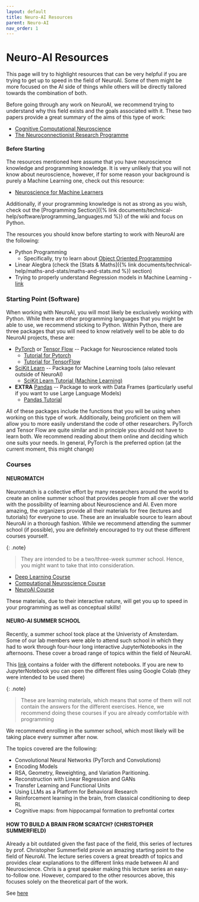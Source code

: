 ```yaml
---
layout: default
title: Neuro-AI Resources
parent: Neuro-AI
nav_order: 1
---
```


# Neuro-AI Resources
This page will try to highlight resources that can be very helpful if you are trying to get up to speed in the field of NeuroAI. Some of them might be more focused on the AI side of things while others will be directly tailored towards the combination of both.

Before going through any work on NeuroAI, we recommend trying to understand why this field exists and the goals associated with it. These two papers provide a great summary of the aims of this type of work:
- [Cognitive Computational Neuroscience](https://www.nature.com/articles/s41593-018-0210-5)
- [The Neuroconnectionist Research Programme](https://www.nature.com/articles/s41583-023-00705-w)

#### Before Starting
The resources mentioned here assume that you have neuroscience knowledge and programming knowledge. It is very unlikely that you will not know about neuroscience, however, if for some reason your background is purely a Machine Learning one, check out this resource:
* [Neuroscience for Machine Learners](https://neuro4ml.github.io/)

Additionally, if your programming knowledge is not as strong as you wish, check out the [Programming Section]({% link documents/technical-help/software/programming_languages.md %}) of the wiki and focus on Python.

The resources you should know before starting to work with NeuroAI are the following:
- Python Programming
    - Specifically, try to learn about [Object Oriented Programming](https://www.datacamp.com/tutorial/python-oop-tutorial)
- Linear Alegbra (check the [Stats & Maths]({% link documents/technical-help/maths-and-stats/maths-and-stats.md %}) section)
- Trying to properly understand Regression models in Machine Learning - [link](https://www.codecademy.com/learn/machine-learning-introduction-with-regression)

### Starting Point (Software)
When working with NeuroAI, you will most likely be exclusively working with Python. While there are other programming languages that you might be able to use, we recommend sticking to Python.
Within Python, there are three packages that you will need to know relatively well to be able to do NeuroAI projects, these are:

- [PyTorch](https://pytorch.org/) or [Tensor Flow](https://www.tensorflow.org/) -- Package for Neuroscience related tools
    - [Tutorial for Pytorch](https://app.datacamp.com/learn/courses/introduction-to-deep-learning-with-pytorch?utm_source=google&utm_medium=paid_search&utm_campaignid=654038607&utm_adgroupid=149047152950&utm_device=c&utm_keyword=python+pytorch&utm_matchtype=p&utm_network=g&utm_adpostion=&utm_creative=680154148299&utm_targetid=kwd-868783079006&utm_loc_interest_ms=&utm_loc_physical_ms=9197724&utm_content=tech~python~pytorch&utm_campaign=220808_1-sea~tech~python_2-b2c_3-row-p1_4-prc_5-na_6-na_7-le_8-pdsh-go_9-nb-e_10-na_11-na&gad_source=1&gclid=Cj0KCQjwv7O0BhDwARIsAC0sjWP8WfTQky-DAW5EqP5erNHIfLQr92moCXG8uiD7vF-tjPbe20OfZUkaAg_6EALw_wcB)
    - [Tutorial for TensorFlow](https://www.tensorflow.org/tutorials)
- [SciKit Learn](https://scikit-learn.org/stable/) -- Package for Machine Learning tools (also relevant outside of NeuroAI)
    - [SciKit Learn Tutorial (Machine Learning)](https://app.datacamp.com/learn/courses/supervised-learning-with-scikit-learn?utm_source=google&utm_medium=paid_search&utm_campaignid=898687156&utm_adgroupid=150708303240&utm_device=c&utm_keyword=&utm_matchtype=&utm_network=g&utm_adpostion=&utm_creative=661527087971&utm_targetid=dsa-2220136287253&utm_loc_interest_ms=&utm_loc_physical_ms=9197724&utm_content=dsa~generic~courses~python&utm_campaign=220808_1-sea~dsa~generic_2-b2c_3-row-p1_4-prc_5-na_6-na_7-le_8-pdsh-go_9-nb-e_10-na_11-na&gad_source=1&gclid=Cj0KCQjwv7O0BhDwARIsAC0sjWOoCkqWE9Aoz-riVDBBL1Pkf2dz41N8sprctzwdF9rlqKFOgzya0yQaArOyEALw_wcB)
- **EXTRA** [Pandas](https://pandas.pydata.org/) -- Package to work with Data Frames (particularly useful if you want to use Large Language Models)
    - [Pandas Tutorial](https://www.datacamp.com/tutorial/pandas)     

All of these packages include the functions that you will be using when working on this type of work. Additionally, being proficient on them will allow you to more easily understand the code of other researchers. 
PyTorch and Tensor Flow are quite similar and in principle you should not have to learn both. We recommend reading about them online and deciding which one suits your needs. In general, PyTorch is the preferred option (at the current moment, this might change)

### Courses 

#### NEUROMATCH
Neuromatch is a collective effort by many researchers around the world to create an online summer school that provides people from all over the world with the possibility of learning about Neuroscience and AI. Even more amazing, the organizers provide all their materials for free (lectures and tutorials) for everyone to use. These are an invaluable source to learn about NeuroAI in a thorough fashion. 
While we recommend attending the summer school (if possible), you are definitely encouraged to try out these different courses yourself. 

{: .note}
> They are intended to be a two/three-week summer school. Hence, you might want to take that into consideration.

- [Deep Learning Course](https://deeplearning.neuromatch.io/tutorials/intro.html)
- [Computational Neuroscience Course](https://compneuro.neuromatch.io/tutorials/intro.html)
- [NeuroAI Course](https://neuroai.neuromatch.io/tutorials/intro.html)

These materials, due to their interactive nature, will get you up to speed in your programming as well as conceptual skills!

#### NEURO-AI SUMMER SCHOOL

Recently, a summer school took place at the Univeristy of Amsterdam. Some of our lab members were able to attend such school in which they had to work through four-hour long interactive JupyterNotebooks in the afternoons. These cover a broad range of topics within the field of NeuroAI. 

This [link](https://drive.google.com/drive/folders/1l5hHjxTCVIORzgUiHHfxSlcUGUeIX22H?usp=drive_link) contains a folder with the different notebooks. 
If you are new to JupyterNotebook you can open the different files using Google Colab (they were intended to be used there)

{: .note}
> These are learning materials, which means that some of them will not contain the answers for the different exercises. Hence, we recommend doing these courses if you are already comfortable with programming

We recommend enrolling in the summer school, which most likely will be taking place every summer after now. 

The topics covered are the following:

- Convolutional Neural Networks (PyTorch and Convolutions)
- Encoding Models
- RSA, Geometry, Reweighting, and Variation Paritioning.
- Reconstruction with Linear Regression and GANs
- Transfer Learning and Functional Units
- Using LLMs as a Platform for Behavioral Research
- Reinforcement learning in the brain, from classical conditioning to deep RL
- Cognitive maps: from hippocampal formation to prefrontal cortex

#### HOW TO BUILD A BRAIN FROM SCRATCH? (CHRISTOPHER SUMMERFIELD)

Already a bit outdated given the fast pace of the field, this series of lectures by prof. Christopher Summerfield provie an amazing starting point to the field of NeuroAI. 
The lecture series covers a great breadth of topics and provides clear explanations to the different links made between AI and Neuroscience. 
Chris is a great speaker making this lecture series an easy-to-follow one. However, compared to the other resources above, this focuses solely on the theoretical part of the work.

See [here](https://humaninformationprocessing.com/teaching/)
